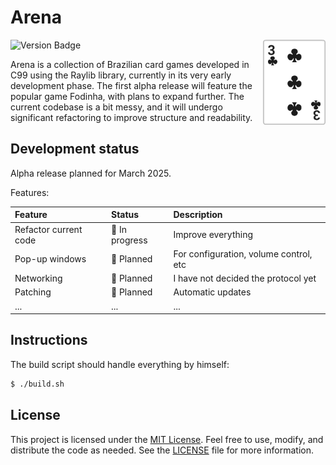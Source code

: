 # Arena

<img align="right" width="100px" src="./.media/arena.png">

![Version Badge](https://img.shields.io/badge/version-v0.0.1--prealpha-darkred)

Arena is a collection of Brazilian card games developed in C99 using the Raylib library, currently in its very early development phase. The first alpha release will feature the popular game Fodinha, with plans to expand further. The current codebase is a bit messy, and it will undergo significant refactoring to improve structure and readability.

## Development status

Alpha release planned for March 2025.

Features:

| Feature                  | Status                            | Description |
|:-------------------------|:----------------------------------|:------------|
| Refactor current code    | :black_square_button: In progress | Improve everything |
| Pop-up windows           | :white_square_button: Planned     | For configuration, volume control, etc | 
| Networking               | :white_square_button: Planned     | I have not decided the protocol yet |
| Patching                 | :white_square_button: Planned     | Automatic updates |
| ...                      | ...                               | ... |

## Instructions

The build script should handle everything by himself:

```bash
$ ./build.sh
```

## License

This project is licensed under the [MIT License](https://opensource.org/licenses/MIT). Feel free to use, modify, and distribute the code as needed. See the [LICENSE](LICENSE) file for more information.
